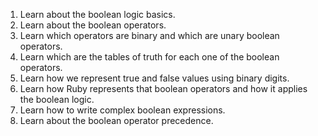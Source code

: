 1. Learn about the boolean logic basics.
2. Learn about the boolean operators.
3. Learn which operators are binary and which are unary boolean operators.
4. Learn which are the tables of truth for each one of the boolean operators.
5. Learn how we represent true and false values using binary digits.
6. Learn how Ruby represents that boolean operators and how it applies the boolean logic.
7. Learn how to write complex boolean expressions.
8. Learn about the boolean operator precedence.

